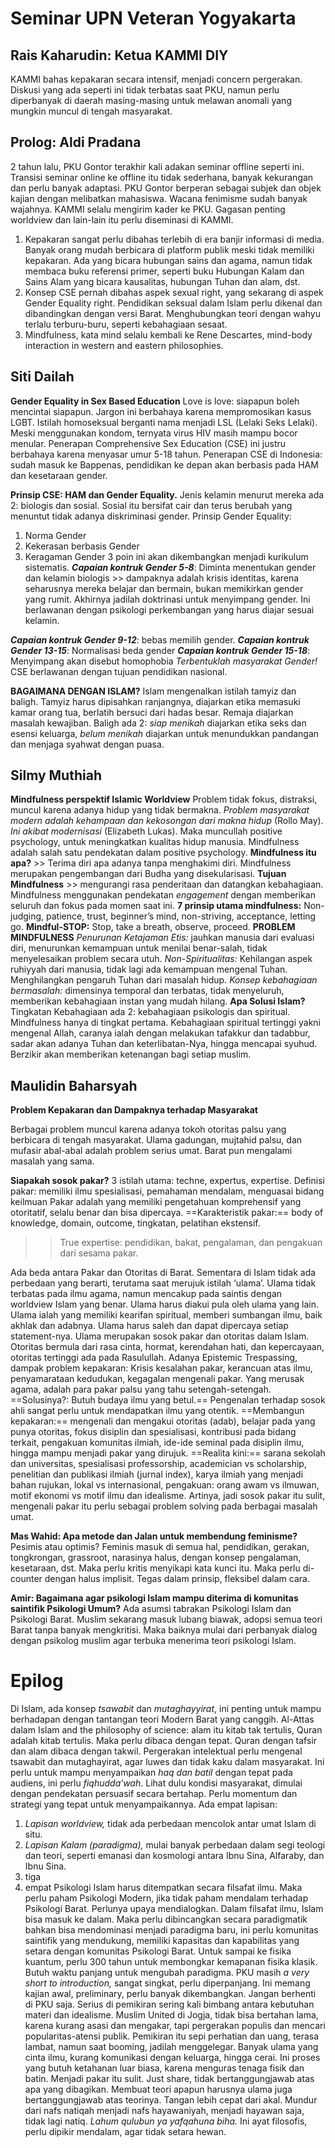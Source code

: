 # Seminar UPN Veteran Yogyakarta
## Rais Kaharudin: Ketua KAMMI DIY
KAMMI bahas kepakaran secara intensif, menjadi concern pergerakan. Diskusi yang ada seperti ini tidak terbatas saat PKU, namun perlu diperbanyak di daerah masing-masing untuk melawan anomali yang mungkin muncul di tengah masyarakat. 

## Prolog: Aldi Pradana
2 tahun lalu, PKU Gontor terakhir kali adakan seminar offline seperti ini. Transisi seminar online ke offline itu tidak sederhana, banyak kekurangan dan perlu banyak adaptasi.
PKU Gontor berperan sebagai subjek dan objek kajian dengan melibatkan mahasiswa. 
Wacana fenimisme sudah banyak wajahnya. KAMMI selalu mengirim kader ke PKU. Gagasan penting worldview dan lain-lain itu perlu diseminasi di KAMMI. 
1. Kepakaran sangat perlu dibahas terlebih di era banjir informasi di media. Banyak orang mudah berbicara di platform publik meski tidak memiliki kepakaran. Ada yang bicara hubungan sains dan agama, namun tidak membaca buku referensi primer, seperti buku Hubungan Kalam dan Sains Alam yang bicara kausalitas, hubungan Tuhan dan alam, dst. 
2. Konsep CSE pernah dibahas aspek sexual right, yang sekarang di aspek Gender Equality right. Pendidikan seksual dalam Islam perlu dikenal dan dibandingkan dengan versi Barat. Menghubungkan teori dengan wahyu terlalu terburu-buru, seperti kebahagiaan sesaat.
3. Mindfulness, kata mind selalu kembali ke Rene Descartes, mind-body interaction in western and eastern philosophies.

## Siti Dailah
**Gender Equality in Sex Based Education**
Love is love: siapapun boleh mencintai siapapun.
Jargon ini berbahaya karena mempromosikan kasus LGBT. Istilah homoseksual berganti nama menjadi LSL (Lelaki Seks Lelaki). Meski menggunakan kondom, ternyata virus HIV masih mampu bocor menular. Penerapan Comprehensive Sex Education (CSE) ini justru berbahaya karena menyasar umur 5-18 tahun. 
Penerapan CSE di Indonesia: sudah masuk ke Bappenas, pendidikan ke depan akan berbasis pada HAM dan kesetaraan gender.

**Prinsip CSE: HAM dan Gender Equality.**
Jenis kelamin menurut mereka ada 2: biologis dan sosial. Sosial itu bersifat cair dan terus berubah yang menuntut tidak adanya diskriminasi gender. 
Prinsip Gender Equality: 
1. Norma Gender
2. Kekerasan berbasis Gender
3. Keragaman Gender
3 poin ini akan dikembangkan menjadi kurikulum sistematis.
***Capaian kontruk Gender 5-8***: Diminta menentukan gender dan kelamin biologis >> dampaknya adalah krisis identitas, karena seharusnya mereka belajar dan bermain, bukan memikirkan gender yang rumit. Akhirnya jadilah doktrinasi untuk menyimpang gender. Ini berlawanan dengan psikologi perkembangan yang harus diajar sesuai kelamin.

***Capaian kontruk Gender 9-12***: bebas memilih gender.
***Capaian kontruk Gender 13-15***: Normalisasi beda gender
***Capaian kontruk Gender 15-18***: Menyimpang akan disebut homophobia
*Terbentuklah masyarakat Gender!*
CSE berlawanan dengan tujuan pendidikan nasional.

**BAGAIMANA DENGAN ISLAM?**
Islam mengenalkan istilah tamyiz dan baligh. Tamyiz harus dipisahkan ranjangnya, diajarkan etika memasuki kamar orang tua, berlatih bersuci dari hadas besar. Remaja diajarkan masalah kewajiban. Baligh ada 2: *siap menikah* diajarkan etika seks dan esensi keluarga, *belum menikah* diajarkan untuk menundukkan pandangan dan menjaga syahwat dengan puasa.

## Silmy Muthiah
**Mindfulness perspektif Islamic Worldview**
Problem tidak fokus, distraksi, muncul karena adanya hidup yang tidak bermakna.
*Problem masyarakat modern adalah kehampaan dan  kekosongan dari makna hidup* (Rollo May).
*Ini akibat modernisasi* (Elizabeth Lukas).
Maka muncullah positive psychology, untuk meningkatkan kualitas hidup manusia. Mindfulness adalah salah satu pendekatan dalam positive psychology.
**Mindfulness itu apa?** >> Terima diri apa adanya tanpa menghakimi diri.
Mindfulness merupakan pengembangan dari Budha yang disekularisasi. 
**Tujuan Mindfulness** >> mengurangi rasa penderitaan dan datangkan kebahagiaan. 
Mindfulness menggunakan pendekatan *engagement* dengan memberikan seluruh dan fokus pada momen saat ini.
**7 prinsip utama mindfulness:** Non-judging, patience, trust, beginner’s mind, non-striving, acceptance, letting go.
**Mindful-STOP:** Stop, take a breath, observe, proceed.
**PROBLEM MINDFULNESS**
*Penurunan Ketajaman Etis:* jauhkan manusia dari evaluasi diri, menurunkan kemampuan untuk menilai benar-salah, tidak menyelesaikan problem secara utuh.
*Non-Spiritualitas:* Kehilangan aspek ruhiyyah dari manusia, tidak lagi ada kemampuan mengenal Tuhan. Menghilangkan pengaruh Tuhan dari masalah hidup.
*Konsep kebahagiaan bermasalah:* dimensinya temporal dan terbatas, tidak menyeluruh, memberikan kebahagiaan instan yang mudah hilang.
**Apa Solusi Islam?**
Tingkatan Kebahagiaan ada 2: kebahagiaan psikologis dan spiritual. Mindfulness hanya di tingkat pertama. Kebahagiaan spiritual tertinggi yakni mengenal Allah, caranya ialah dengan melakukan tafakkur dan tadabbur, sadar akan adanya Tuhan dan keterlibatan-Nya, hingga mencapai syuhud.
Berzikir akan memberikan ketenangan bagi setiap muslim. 

## Maulidin Baharsyah
**Problem Kepakaran dan Dampaknya terhadap Masyarakat**

Berbagai problem muncul karena adanya tokoh otoritas palsu yang berbicara di tengah masyarakat. Ulama gadungan, mujtahid palsu, dan mufasir abal-abal adalah problem serius umat. Barat pun mengalami masalah yang sama.

**Siapakah sosok pakar?**
3 istilah utama: techne, expertus, expertise.
Definisi pakar: memiliki ilmu spesialisasi, pemahaman mendalam, menguasai bidang keilmuan
Pakar adalah yang memiliki pengetahuan komprehensif yang otoritatif, selalu benar dan bisa dipercaya.
==Karakteristik pakar:== body of knowledge, domain, outcome, tingkatan, pelatihan ekstensif.
>> True expertise: pendidikan, bakat, pengalaman, dan pengakuan dari sesama pakar.

Ada beda antara  Pakar dan Otoritas di Barat. Sementara di Islam tidak ada perbedaan yang berarti, terutama saat merujuk istilah ‘ulama’.
Ulama tidak terbatas pada ilmu agama, namun mencakup pada saintis dengan worldview Islam yang benar.
Ulama harus diakui pula oleh ulama yang lain.
Ulama ialah yang memiliki kearifan spiritual, memberi sumbangan ilmu, baik akhlak dan adabnya.
Ulama harus saleh dan dapat dipercaya setiap statement-nya.
Ulama merupakan sosok pakar dan otoritas dalam Islam. Otoritas bermula dari rasa cinta, hormat, kerendahan hati, dan kepercayaan, otoritas tertinggi ada pada Rasulullah.
Adanya Epistemic Trespassing, dampak problem kepakaran: Krisis kesalahan pakar, kerancuan atas ilmu, penyamarataan kedudukan, kegagalan mengenali pakar. 
Yang merusak agama, adalah para pakar palsu yang tahu setengah-setengah.
==Solusinya?: Butuh budaya ilmu yang betul.==
Pengenalan terhadap sosok ahli sangat perlu untuk mendapatkan ilmu yang otentik. 
==Membangun kepakaran:== mengenali dan mengakui otoritas (adab), belajar pada yang punya otoritas, fokus disiplin dan spesialisasi, kontribusi pada bidang terkait, pengakuan komunitas ilmiah, ide-ide seminal pada disiplin ilmu, hingga mampu menjadi pakar yang dirujuk.
==Realita kini:== sarana sekolah dan universitas, spesialisasi professorship, academician vs scholarship, penelitian dan publikasi ilmiah (jurnal index), karya ilmiah yang menjadi bahan rujukan, lokal vs internasional, pengakuan: orang awam vs ilmuwan, motif ekonomi vs motif ilmu dan idealisme.
Artinya, jadi sosok pakar itu sulit, mengenali pakar itu perlu sebagai problem solving pada berbagai masalah umat.

**Mas Wahid: Apa metode dan Jalan untuk membendung feminisme?**
Pesimis atau optimis? Feminis masuk di semua hal, pendidikan, gerakan, tongkrongan, grassroot, narasinya halus, dengan konsep pengalaman, kesetaraan, dst. Maka perlu kritis menyikapi kata kunci itu. Maka perlu di-counter dengan halus implisit. Tegas dalam prinsip, fleksibel dalam cara.

**Amir: Bagaimana agar psikologi Islam mampu diterima di komunitas saintifik Psikologi Umum?**
Ada asumsi tabrakan Psikologi Islam dan Psikologi Barat. Muslim sekarang masuk lubang biawak, adopsi semua teori Barat tanpa banyak mengkritisi. Maka baiknya mulai dari perbanyak dialog dengan psikolog muslim agar terbuka menerima teori psikologi Islam. 

# Epilog
Di Islam, ada konsep *tsawabit* dan *mutaghayyirat*, ini penting untuk mampu berhadapan dengan tantangan teori Modern Barat yang canggih. Al-Attas dalam Islam and the philosophy of science: alam itu kitab tak tertulis, Quran adalah kitab tertulis. Maka perlu dibaca dengan tepat. Quran dengan tafsir dan alam dibaca dengan takwil. 
Pergerakan intelektual perlu mengenal tsawabit dan mutaghayirat, agar luwes dan tidak kaku dalam masyarakat. Ini perlu untuk mampu menyampaikan *haq dan batil* dengan tepat pada audiens, ini perlu *fiqhudda’wah*. Lihat dulu kondisi masyarakat, dimulai dengan pendekatan persuasif secara bertahap. Perlu momentum dan strategi yang tepat untuk menyampaikannya. 
Ada empat lapisan: 
1. *Lapisan worldview,* tidak ada perbedaan mencolok antar umat Islam di situ. 
2. *Lapisan Kalam (paradigma),* mulai banyak perbedaan dalam segi teologi dan teori, seperti emanasi dan kosmologi antara Ibnu Sina, Alfaraby, dan Ibnu Sina.
3. tiga
4. empat
Psikologi Islam harus ditempatkan secara filsafat ilmu. Maka perlu paham Psikologi Modern, jika tidak paham mendalam terhadap Psikologi Barat. Perlunya upaya mendialogkan. Dalam filsafat ilmu, Islam bisa masuk ke dalam. Maka perlu dibincangkan secara paradigmatik bahkan bisa mendominasi menjadi paradigma baru, ini perlu komunitas saintifik yang mendukung, memiliki kapasitas dan kapabilitas yang setara dengan komunitas Psikologi Barat. 
Untuk sampai ke fisika kuantum, perlu 300 tahun untuk membongkar kemapanan fisika klasik. Butuh waktu panjang untuk mengubah paradigma.
PKU masih *a very short to introduction,* sangat singkat, perlu diperpanjang. Ini memang kajian awal, preliminary, perlu banyak dikembangkan. Jangan berhenti di PKU saja. Serius di pemikiran sering kali bimbang antara kebutuhan materi dan idealisme. 
Muslim United di Jogja, tidak bisa bertahan lama, karena kurang asasi dan mengakar, tapi pergerakan populis dan mencari popularitas-atensi publik. Pemikiran itu sepi perhatian dan uang, terasa lambat, namun saat booming, jadilah menggelegar.
Banyak ulama yang cinta ilmu, kurang komunikasi dengan keluarga, hingga cerai. Ini proses yang butuh ketahanan luar biasa, karena menguras tenaga fisik dan batin.
Menjadi pakar itu sulit. Just share, tidak bertanggungjawab atas apa yang dibagikan. Membuat teori apapun harusnya ulama juga bertanggungjawab atas teorinya. Tangan lebih cepat dari akal. Mundur dari nafs natiqah menjadi nafs hayawaniyah, menjadi hayawan saja, tidak lagi natiq.
*Lahum qulubun ya yafqahuna biha.* Ini ayat filosofis, perlu dipikir mendalam, agar tidak setara hewan.
